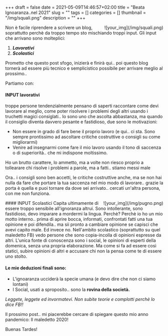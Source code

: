 +++
draft = false
date = 2021-05-09T14:46:57+02:00
title = "Beata Ignoaranza..nel 2021"
slug = ""
tags = []
categories = []
thumbnail = "/img/squali.png"
description = ""
+++
<DIV  style="float:right;">![your_img](/img/squali.png)</DIV>
Non è facile riprendere a scrivere un blog, soprattutto perchè da troppo tempo sto mischiando troppi input. Gli input che arrivano sono molteplici: 

1. ***Lavorativi***
2. ***Scolastici***

Prometto che questo post sfogo, inizierà e finirà qui.. poi questo blog tornerà ad essere più tecnico e semplicistico possibile per arrivare meglio al prossimo..

Partiamo con:

#### INPUT lavorativi
troppe persone tendenzialmente pensano di saperti raccontare come devi lavorare al meglio, come poter risolvere i problemi degli altri usando i truchetti magici consiglati.. Io sono uno che ascolta abbastanza, ma quando il consiglio diventa davvero pesante e fastidioso, due sono le motivazioni:

- Non essere in grado di fare bene il proprio lavoro (e qui.. ci sta. Sono sempre prontissimo ad ascoltare critiche costruttive o consigli su come migliorarmi)
- Venire ad insegnarmi come fare il mio lavoro usando il tono di saccenza o di superiorità.. che mi indispone moltissimo.

Ho un brutto carattere, lo ammetto, ma a volte non riesco proprio a tollearare chi risolve i problemi a parole, ma a fatti.. stiamo messi male

Ora.. i consigli sono ben accetti, le critiche costruttive anche, ma se non hai nulla da fare che portare la tua saccenza nel mio modo di lavorare.. grazie la porta è quella e puoi tornare da dove sei arrivato.. cercati un'altra persona, con me non funziona.
<DIV  style="float:right;">![your_img](/img/pugno.png)</DIV>
#### INPUT Scolastici
Capita ultimamente di essere troppo sensibile all'ignoranza altrui. Sono intollerante, sono fastidioso, devo imparare a mordermi la lingua. Perchè? Perchè io ho un mio motto interno.. prima di aprire bocca, informati, confrontati fatti una tua opinione e poi difendila.. ma sii pronto a cambiare opinione se capisci che avevi capito male. Ed invece no. Nell'ambito scolastico (soprattutto su quel maledetto FB) vedo persone che sono copia-incolla di opinioni espresse da altri. L'unica fonte di conoscenza sono i social, le opinioni di esperti della domenica, senza una propria elaborazione. Ma come si fa ad essere così statici, subire opinioni di altri e accusare chi non la pensa come te di essere uno stolto. 

#### Le mie deduzioni finali sono:

- L'ignoaranza ucciderà la specie umana (e devo dire che non ci siamo lontani)
- I Social, usati a sproposito.. sono la **rovina della società.**

*Leggete, leggete ed invormatevi. Non subite teorie e complotti perchè lo dice FB!!*

Il prossimo post.. mi piacerebbe cercare di spiegare questo mio anno pandemico: Il maledetto 2020!

Buenas Tardes!
